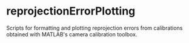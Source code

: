 # reprojectionErrorPlotting
Scripts for formatting and plotting reprojection errors from calibrations obtained with MATLAB's camera calibration toolbox.
